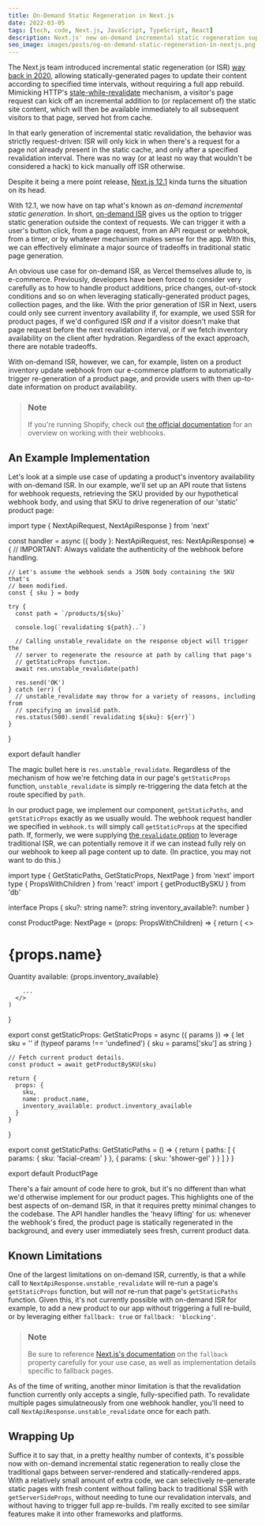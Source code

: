 ```yaml
---
title: On-Demand Static Regeneration in Next.js
date: 2022-03-05
tags: [tech, code, Next.js, JavaScript, TypeScript, React]
description: Next.js' new on-demand incremental static regeneration support further bridges the gap between static and server-side rendering.
seo_image: images/posts/og-on-demand-static-regeneration-in-nextjs.png
---
```


<script>
  import CodeBlock from '$lib/components/CodeBlock.svelte'
</script>

The Next.js team introduced incremental static regeneration (or ISR) [way back in 2020](https://nextjs.org/blog/next-9-5#stable-incremental-static-regeneration]), allowing statically-generated pages to update their content according to specified time intervals, without requiring a full app rebuild. Mimicking HTTP's [stale-while-revalidate](https://datatracker.ietf.org/doc/html/rfc5861#section-3) mechanism, a visitor's page request can kick off an incremental addition to (or replacement of) the static site content, which will then be available immediately to all subsequent visitors to that page, served hot from cache.

In that early generation of incremental static revalidation, the behavior was strictly request-driven: ISR will only kick in when there's a request for a page not already present in the static cache, and only after a specified revalidation interval. There was no way (or at least no way that wouldn't be considered a hack) to kick manually off ISR otherwise.

Despite it being a mere point release, [Next.js 12.1](https://nextjs.org/blog/next-12-1) kinda turns the situation on its head.

With 12.1, we now have on tap what's known as _on-demand incremental static generation_. In short, [on-demand ISR](https://nextjs.org/blog/next-12-1#on-demand-incremental-static-regeneration-beta) gives us the option to trigger static generation outside the context of requests. We can trigger it with a user's button click, from a page request, from an API request or webhook, from a timer, or by whatever mechanism makes sense for the app. With this, we can effectively eliminate a major source of tradeoffs in traditional static page generation.

An obvious use case for on-demand ISR, as Vercel themselves allude to, is e-commerce. Previously, developers have been forced to consider very carefully as to how to handle product additions, price changes, out-of-stock conditions and so on when leveraging statically-generated product pages, collection pages, and the like. With the prior generation of ISR in Next, users could only see current inventory availability if, for example, we used SSR for product pages, if we'd configured ISR _and_ if a visitor doesn't make that page request before the next revalidation interval, _or_ if we fetch inventory availability on the client after hydration. Regardless of the exact approach, there are notable tradeoffs.

With on-demand ISR, however, we can, for example, listen on a product inventory update webhook from our e-commerce platform to automatically trigger re-generation of a product page, and provide users with then up-to-date information on product availability.

> ### Note
>
> If you're running Shopify, check out [the official documentation](https://shopify.dev/api/admin-rest/2022-01/resources/webhook) for an overview on working with their webhooks.

## An Example Implementation

Let's look at a simple use case of updating a product's inventory availability with on-demand ISR. In our example, we'll set up an API route that listens for webhook requests, retrieving the SKU provided by our hypothetical webhook body, and using that SKU to drive regeneration of our 'static' product page:

<CodeBlock filename="pages/api/webhook.ts" lang="typescript" escape-content>
  import type { NextApiRequest, NextApiResponse } from 'next'

  const handler = async ({ body }: NextApiRequest, res: NextApiResponse) => {
    // IMPORTANT: Always validate the authenticity of the webhook before handling.

    // Let's assume the webhook sends a JSON body containing the SKU that's
    // been modified.
    const { sku } = body

    try {
      const path = `/products/${sku}`

      console.log(`revalidating ${path}..`)

      // Calling unstable_revalidate on the response object will trigger the
      // server to regenerate the resource at path by calling that page's
      // getStaticProps function.
      await res.unstable_revalidate(path)

      res.send('OK')
    } catch (err) {
      // unstable_revalidate may throw for a variety of reasons, including from
      // specifying an invalid path.
      res.status(500).send(`revalidating ${sku}: ${err}`)
    }
  }

  export default handler
</CodeBlock>

The magic bullet here is `res.unstable_revalidate`. Regardless of the mechanism of how we're fetching data in our page's `getStaticProps` function, `unstable_revalidate` is simply re-triggering the data fetch at the route specified by `path`.

In our product page, we implement our component, `getStaticPaths`, and `getStaticProps` exactly as we usually would. The webhook request handler we specified in `webhook.ts` will simply call `getStaticProps` at the specified path. If, formerly, we were supplying [the `revalidate` option](https://nextjs.org/docs/api-reference/data-fetching/get-static-props#revalidate) to leverage traditional ISR, we can potentially remove it if we can instead fully rely on our webhook to keep all page content up to date. (In practice, you may not want to do this.) 

<CodeBlock filename="pages/products/[sku].tsx" lang="tsx" escape-content>
  import type { GetStaticPaths, GetStaticProps, NextPage } from 'next'
  import type { PropsWithChildren } from 'react'
  import { getProductBySKU } from 'db'

  interface Props {
    sku?: string
    name?: string
    inventory_available?: number
  }

  const ProductPage: NextPage = (props: PropsWithChildren<Props>) => {
    return (
      <>
        <h1>{props.name}</h1>
        <p>Quantity available: {props.inventory_available}</p>

        ...
      </>
    )
  }

  export const getStaticProps: GetStaticProps = async ({ params }) => {
    let sku = ''
    if (typeof params !== 'undefined') {
      sku = params['sku'] as string
    }

    // Fetch current product details.
    const product = await getProductBySKU(sku)

    return {
      props: {
        sku,
        name: product.name,
        inventory_available: product.inventory_available
      }
    }
  }

  export const getStaticPaths: GetStaticPaths = () => {
    return {
      paths: [
        { params: { sku: 'facial-cream' } },
        { params: { sku: 'shower-gel' } }
      ]
    }
  }

  export default ProductPage
</CodeBlock>

There's a fair amount of code here to grok, but it's no different than what we'd otherwise implement for our product pages. This highlights one of the best aspects of on-demand ISR, in that it requires pretty minimal changes to the codebase. The API handler handles the 'heavy lifting' for us: whenever the webhook's fired, the product page is statically regenerated in the background, and every user immediately sees fresh, current product data.

## Known Limitations

One of the largest limitations on on-demand ISR, currently, is that a while call to `NextApiResponse.unstable_revalidate` will re-run a page's `getStaticProps` function, but will *not* re-run that page's `getStaticPaths` function. Given this, it's not currently possible with on-demand ISR for example, to add a new product to our app without triggering a full re-build, or by leveraging either `fallback: true` or `fallback: 'blocking'`.

> ### Note
>
> Be sure to reference [Next.js's documentation](https://nextjs.org/docs/api-reference/data-fetching/get-static-paths#fallback-false) on the `fallback` property carefully for your use case, as well as implementation details specific to fallback pages.

As of the time of writing, another minor limitation is that the revalidation function currently only accepts a single, fully-specified path. To revalidate multiple pages simulatneously from one webhook handler, you'll need to call `NextApiResponse.unstable_revalidate` once for each path.

## Wrapping Up

Suffice it to say that, in a pretty healthy number of contexts, it's possible now with on-demand incremental static regeneration to really close the traditional gaps between server-rendered and statically-rendered apps. With a relatively small amount of extra code, we can selectively re-generate static pages with fresh content without falling back to traditional SSR with `getServerSideProps`, without needing to tune our revalidation intervals, and without having to trigger full app re-builds. I'm really excited to see similar features make it into other frameworks and platforms.